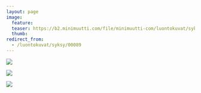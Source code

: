 ```yaml
---
layout: page
image:
  feature:
  teaser: https://b2.minimuutti.com/file/minimuutti-com/luontokuvat/syksy/3/DS42109-245px.jpg
  thumb:
redirect_from:
  - /luontokuvat/syksy/00089
---
```


[![](https://b2.minimuutti.com/file/minimuutti-com/luontokuvat/syksy/3/DS42120-800px.jpg)](https://dl.dropboxusercontent.com/sh/ea1wtnz7z734o12/AADOFthHzPu3Xmjn1OJh22HTa/luontokuvat/syksy/3/DS42120.jpg)

[![](https://b2.minimuutti.com/file/minimuutti-com/luontokuvat/syksy/3/DS42107-800px.jpg)](https://dl.dropboxusercontent.com/sh/ea1wtnz7z734o12/AAB2YrSeL_NJH1gdvSHCXaxRa/luontokuvat/syksy/3/DS42107.jpg)

[![](https://b2.minimuutti.com/file/minimuutti-com/luontokuvat/syksy/3/DS42109-800px.jpg)](https://dl.dropboxusercontent.com/sh/ea1wtnz7z734o12/AAA4ZXlc9L0l420WBxUJRrtza/luontokuvat/syksy/3/DS42109.jpg)
